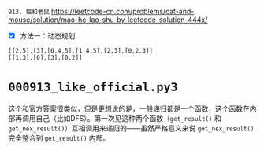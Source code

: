 
`913. 猫和老鼠` https://leetcode-cn.com/problems/cat-and-mouse/solution/mao-he-lao-shu-by-leetcode-solution-444x/
- [x] 方法一：动态规划

```
[[2,5],[3],[0,4,5],[1,4,5],[2,3],[0,2,3]]
[[1,3],[0],[3],[0,2]]
```

# `000913_like_official.py3`

这个和官方答案很类似，但是更想说的是，一般递归都是一个函数，这个函数在内部再调用自己（比如DFS）。第一次见这种两个函数（`get_result()` 和 `get_nex_result()`）互相调用来递归的——虽然严格意义来说 `get_nex_result()` 完全整合到 `get_result()` 内部。
